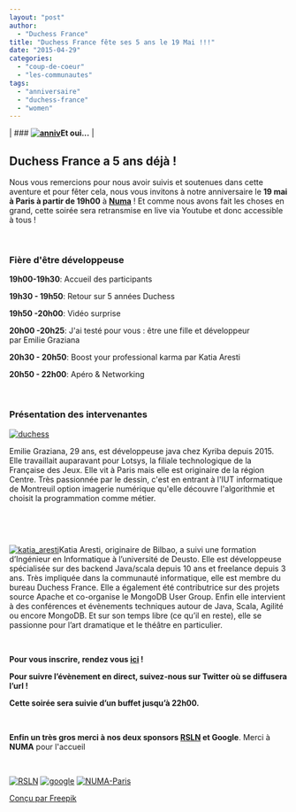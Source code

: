 ```yaml
---
layout: "post"
author: 
  - "Duchess France"
title: "Duchess France fête ses 5 ans le 19 Mai !!!"
date: "2015-04-29"
categories: 
  - "coup-de-coeur"
  - "les-communautes"
tags: 
  - "anniversaire"
  - "duchess-france"
  - "women"
---
```


| ### **[![anniv](/assets/2015/04/2015-04-29-duchess-france-fete-ses-5-ans-le-19-mai/anniv.png)](http://www.duchess-france.org/wp-content/uploads/2015/04/anniv.png)Et oui...** |

## **Duchess France a 5 ans déjà !**

Nous vous remercions pour nous avoir suivis et soutenues dans cette aventure et pour fêter cela, nous vous invitons à notre anniversaire le **19 mai à Paris à partir de 19h00** à **[Numa](https://www.numa.paris/)** ! Et comme nous avons fait les choses en grand, cette soirée sera retransmise en live via Youtube et donc accessible à tous !

 

### Fière d'être développeuse

**19h00-19h30**: Accueil des participants

**19h30 - 19h50**: Retour sur 5 années Duchess

**19h50 -20h00**: Vidéo surprise

**20h00 -20h25**: J'ai testé pour vous : être une fille et développeur par Emilie Graziana

**20h30 - 20h50**: Boost your professional karma par Katia Aresti

**20h50 - 22h00**: Apéro & Networking

 

### Présentation des intervenantes

[![duchess](/assets/2015/04/2015-04-29-duchess-france-fete-ses-5-ans-le-19-mai/duchess.png)](http://www.duchess-france.org/wp-content/uploads/2015/04/duchess.png)

Emilie Graziana, 29 ans, est développeuse java chez Kyriba depuis 2015. Elle travaillait auparavant pour Lotsys, la filiale technologique de la Française des Jeux. Elle vit à Paris mais elle est originaire de la région Centre. Très passionnée par le dessin, c'est en entrant à l'IUT informatique de Montreuil option imagerie numérique qu'elle découvre l'algorithmie et choisit la programmation comme métier.

 

 

[![katia_aresti](/assets/2015/04/2015-04-29-duchess-france-fete-ses-5-ans-le-19-mai/katia_aresti.png)](http://www.duchess-france.org/wp-content/uploads/2015/04/katia_aresti.png)Katia Aresti, originaire de Bilbao, a suivi une formation d’Ingénieur en Informatique à l’université de Deusto. Elle est développeuse spécialisée sur des backend Java/scala depuis 10 ans et freelance depuis 3 ans. Très impliquée dans la communauté informatique, elle est membre du bureau Duchess France. Elle a également été contributrice sur des projets source Apache et co-organise le MongoDB User Group. Enfin elle intervient à des conférences et évènements techniques autour de Java, Scala, Agilité ou encore MongoDB. Et sur son temps libre (ce qu’il en reste), elle se passionne pour l’art dramatique et le théâtre en particulier.

 

**Pour vous inscrire, rendez vous [ici](https://www.numa.paris/Evenements/Anniversaire-Duchess-France-5) !**

**Pour suivre l’évènement en direct, suivez-nous sur Twitter où se diffusera l’url !**

**Cette soirée sera suivie d’un buffet jusqu’à 22h00.**

 

**Enfin un très gros merci à nos deux sponsors [RSLN](http://www.rslnmag.fr/) et Google**. Merci à **NUMA** pour l'accueil

 

[![RSLN](/assets/2015/04/2015-04-29-duchess-france-fete-ses-5-ans-le-19-mai/RSLN.jpeg)](http://www.duchess-france.org/wp-content/uploads/2015/04/RSLN.jpeg) [![google](/assets/2015/04/2015-04-29-duchess-france-fete-ses-5-ans-le-19-mai/google.png)](http://www.duchess-france.org/wp-content/uploads/2013/02/google.png) [![NUMA-Paris](/assets/2015/04/2015-04-29-duchess-france-fete-ses-5-ans-le-19-mai/NUMA-Paris.png)](http://www.duchess-france.org/wp-content/uploads/2015/04/NUMA-Paris.png)

[Conçu par Freepik](http://fr.freepik.com/vecteurs-libre/cartes-happy-birthday-avec-des-ballons_760747.htm)
